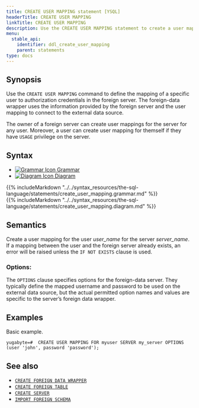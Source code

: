 ```yaml
---
title: CREATE USER MAPPING statement [YSQL]
headerTitle: CREATE USER MAPPING
linkTitle: CREATE USER MAPPING
description: Use the CREATE USER MAPPING statement to create a user mapping.
menu:
  stable_api:
    identifier: ddl_create_user_mapping
    parent: statements
type: docs
---
```


## Synopsis

Use the `CREATE USER MAPPING` command to define the mapping of a specific user to authorization credentials in the foreign server. The foreign-data wrapper uses the information provided by the foreign server and the user mapping to connect to the external data source.

The owner of a foreign server can create user mappings for the server for any user. Moreover, a user can create user mapping for themself if they have `USAGE` privilege on the server.

## Syntax

<ul class="nav nav-tabs nav-tabs-yb">
  <li >
    <a href="#grammar" class="nav-link active" id="grammar-tab" data-toggle="tab" role="tab" aria-controls="grammar" aria-selected="true">
      <img src="/icons/file-lines.svg" alt="Grammar Icon">
      Grammar
    </a>
  </li>
  <li>
    <a href="#diagram" class="nav-link" id="diagram-tab" data-toggle="tab" role="tab" aria-controls="diagram" aria-selected="false">
      <img src="/icons/diagram.svg" alt="Diagram Icon">
      Diagram
    </a>
  </li>
</ul>

<div class="tab-content">
  <div id="grammar" class="tab-pane fade show active" role="tabpanel" aria-labelledby="grammar-tab">
  {{% includeMarkdown "../../syntax_resources/the-sql-language/statements/create_user_mapping.grammar.md" %}}
  </div>
  <div id="diagram" class="tab-pane fade" role="tabpanel" aria-labelledby="diagram-tab">
  {{% includeMarkdown "../../syntax_resources/the-sql-language/statements/create_user_mapping.diagram.md" %}}
  </div>
</div>

## Semantics

Create a user mapping for the user *user_name* for the server *server_name*. If a mapping between the user and the foreign server already exists, an error will be raised unless the `IF NOT EXISTS` clause is used.

### Options:
The `OPTIONS` clause specifies options for the foreign-data server. They typically define the mapped username and password to be used on the external data source, but the actual permitted option names and values are specific to the server’s foreign data wrapper.


## Examples

Basic example.

```plpgsql
yugabyte=#  CREATE USER MAPPING FOR myuser SERVER my_server OPTIONS (user 'john', password 'password');
```

## See also

- [`CREATE FOREIGN DATA WRAPPER`](../ddl_create_foreign_data_wrapper/)
- [`CREATE FOREIGN TABLE`](../ddl_create_foreign_table/)
- [`CREATE SERVER`](../ddl_create_server/)
- [`IMPORT FOREIGN SCHEMA`](../ddl_import_foreign_schema/)

